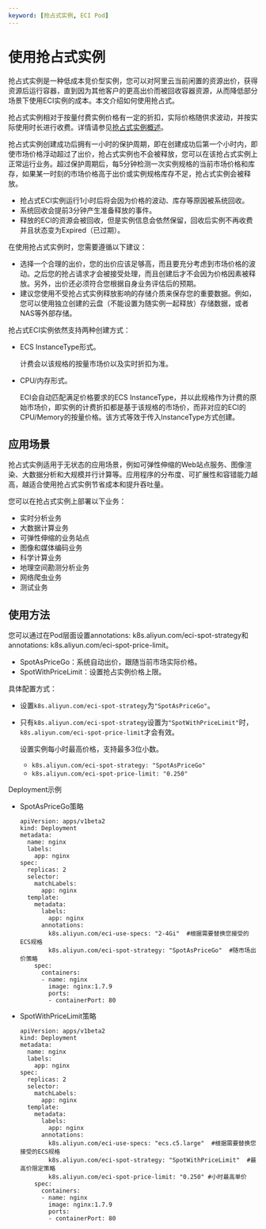 ```yaml
---
keyword: [抢占式实例, ECI Pod]
---
```


# 使用抢占式实例

抢占式实例是一种低成本竞价型实例，您可以对阿里云当前闲置的资源出价，获得资源后运行容器，直到因为其他客户的更高出价而被回收容器资源，从而降低部分场景下使用ECI实例的成本。本文介绍如何使用抢占式。

抢占式实例相对于按量付费实例价格有一定的折扣，实际价格随供求波动，并按实际使用时长进行收费。详情请参见[抢占式实例概述](/intl.zh-CN/实例/选择实例购买方式/抢占式实例/抢占式实例概述.md)。

抢占式实例创建成功后拥有一小时的保护周期，即在创建成功后第一个小时内，即使市场价格浮动超过了出价，抢占式实例也不会被释放，您可以在该抢占式实例上正常运行业务。超过保护周期后，每5分钟检测一次实例规格的当前市场价格和库存，如果某一时刻的市场价格高于出价或实例规格库存不足，抢占式实例会被释放。

-   抢占式ECI实例运行1小时后将会因为价格的波动、库存等原因被系统回收。
-   系统回收会提前3分钟产生准备释放的事件。
-   释放的ECI的资源会被回收，但是实例信息会依然保留，回收后实例不再收费并且状态变为Expired（已过期）。

在使用抢占式实例时，您需要遵循以下建议：

-   选择一个合理的出价，您的出价应该足够高，而且要充分考虑到市场价格的波动。之后您的抢占请求才会被接受处理，而且创建后才不会因为价格因素被释放。另外，出价还必须符合您根据自身业务评估后的预期。
-   建议您使用不受抢占式实例释放影响的存储介质来保存您的重要数据。例如，您可以使用独立创建的云盘（不能设置为随实例一起释放）存储数据，或者NAS等外部存储。

抢占式ECI实例依然支持两种创建方式：

-   ECS InstanceType形式。

    计费会以该规格的按量市场价以及实时折扣为准。

-   CPU/内存形式。

    ECI会自动匹配满足价格要求的ECS InstanceType，并以此规格作为计费的原始市场价，即实例的计费折扣都是基于该规格的市场价，而非对应的ECI的CPU/Memory的按量价格。该方式等效于传入InstanceType方式创建。


## 应用场景

抢占式实例适用于无状态的应用场景，例如可弹性伸缩的Web站点服务、图像渲染、大数据分析和大规模并行计算等。应用程序的分布度、可扩展性和容错能力越高，越适合使用抢占式实例节省成本和提升吞吐量。

您可以在抢占式实例上部署以下业务：

-   实时分析业务
-   大数据计算业务
-   可弹性伸缩的业务站点
-   图像和媒体编码业务
-   科学计算业务
-   地理空间勘测分析业务
-   网络爬虫业务
-   测试业务

## 使用方法

您可以通过在Pod层面设置annotations: k8s.aliyun.com/eci-spot-strategy和annotations: k8s.aliyun.com/eci-spot-price-limit。

-   SpotAsPriceGo：系统自动出价，跟随当前市场实际价格。
-   SpotWithPriceLimit：设置抢占实例价格上限。

具体配置方式：

-   设置`k8s.aliyun.com/eci-spot-strategy`为`"SpotAsPriceGo"`。
-   只有`k8s.aliyun.com/eci-spot-strategy`设置为`"SpotWithPriceLimit"`时，`k8s.aliyun.com/eci-spot-price-limit`才会有效。

    设置实例每小时最高价格，支持最多3位小数。

    -   `k8s.aliyun.com/eci-spot-strategy: "SpotAsPriceGo"`
    -   `k8s.aliyun.com/eci-spot-price-limit: "0.250"`

Deployment示例

-   SpotAsPriceGo策略

    ```
    apiVersion: apps/v1beta2
    kind: Deployment
    metadata:
      name: nginx
      labels:
        app: nginx
    spec:
      replicas: 2
      selector:
        matchLabels:
          app: nginx
      template:
        metadata:
          labels:
            app: nginx
          annotations:
            k8s.aliyun.com/eci-use-specs: "2-4Gi"  #根据需要替换您接受的ECS规格
            k8s.aliyun.com/eci-spot-strategy: "SpotAsPriceGo"  #随市场出价策略  
        spec:
          containers:
          - name: nginx
            image: nginx:1.7.9
            ports:
            - containerPort: 80
    ```

-   SpotWithPriceLimit策略

    ```
    apiVersion: apps/v1beta2
    kind: Deployment
    metadata:
      name: nginx
      labels:
        app: nginx
    spec:
      replicas: 2
      selector:
        matchLabels:
          app: nginx
      template:
        metadata:
          labels:
            app: nginx
          annotations:
            k8s.aliyun.com/eci-use-specs: "ecs.c5.large"  #根据需要替换您接受的ECS规格
            k8s.aliyun.com/eci-spot-strategy: "SpotWithPriceLimit"  #最高价限定策略
            k8s.aliyun.com/eci-spot-price-limit: "0.250" #小时最高单价
        spec:
          containers:
          - name: nginx
            image: nginx:1.7.9
            ports:
            - containerPort: 80
    ```


